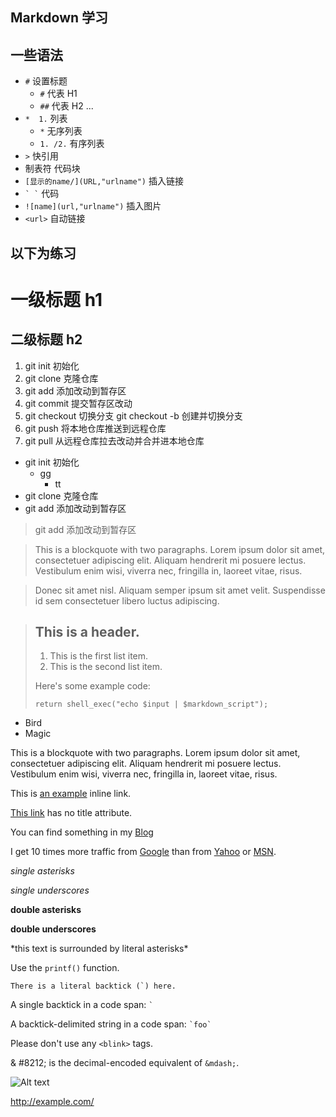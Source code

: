 ## Markdown 学习

## 一些语法

* `#` 设置标题
  * `#` 代表 H1
  * `##` 代表 H2 ...
* `*  1.` 列表
  * `*` 无序列表
  * `1. /2.` 有序列表
* `>` 快引用
* 制表符 代码块
* `[显示的name/](URL,"urlname")` 插入链接
* `` ` ` ``  代码
* `![name](url,"urlname")` 插入图片
* `<url>` 自动链接

## 以下为练习

# 一级标题 h1

## 二级标题 h2

1. git init 初始化
2. git clone 克隆仓库
3. git add 添加改动到暂存区
4. git commit 提交暂存区改动
5. git checkout 切换分支  git checkout -b 创建并切换分支
6. git push 将本地仓库推送到远程仓库
7. git pull 从远程仓库拉去改动并合并进本地仓库


* git init 初始化
    * gg
        * tt
* git clone 克隆仓库
* git add 添加改动到暂存区

> git add 添加改动到暂存区

> This is a blockquote with two paragraphs. Lorem ipsum dolor sit amet,
consectetuer adipiscing elit. Aliquam hendrerit mi posuere lectus.
Vestibulum enim wisi, viverra nec, fringilla in, laoreet vitae, risus.

> Donec sit amet nisl. Aliquam semper ipsum sit amet velit. Suspendisse
id sem consectetuer libero luctus adipiscing.

> ## This is a header.
>
> 1.   This is the first list item.
> 2.   This is the second list item.
>
> Here's some example code:
>
>     return shell_exec("echo $input | $markdown_script");

*   Bird
*   Magic

This is a blockquote with two paragraphs. Lorem ipsum dolor sit amet,
consectetuer adipiscing elit. Aliquam hendrerit mi posuere lectus.
Vestibulum enim wisi, viverra nec, fringilla in, laoreet vitae, risus.

This is [an example](http://example.com/ "Title") inline link.

[This link](http://example.net/) has no title attribute.

You can find something in my [Blog](zzNire.github.io "blog")



I get 10 times more traffic from [Google][1] than from
[Yahoo][2] or [MSN][3].

  [1]: http://google.com/        "Google"
  [2]: http://search.yahoo.com/  "Yahoo Search"
  [3]: http://search.msn.com/    "MSN Search"

*single asterisks*

_single underscores_

**double asterisks**

__double underscores__

\*this text is surrounded by literal asterisks\*

Use the `printf()` function.

``There is a literal backtick (`) here.``

A single backtick in a code span: `` ` ``

A backtick-delimited string in a code span: `` `foo` ``

Please don't use any `<blink>` tags.

& #8212; is the decimal-encoded equivalent of `&mdash;`.

![Alt text](../player.png)

<http://example.com/>

